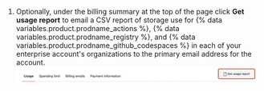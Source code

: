 1. Optionally, under the billing summary at the top of the page click **Get usage report** to email a CSV report of storage use for {% data variables.product.prodname_actions %}, {% data variables.product.prodname_registry %}, and {% data variables.product.prodname_github_codespaces %} in each of your enterprise account's organizations to the primary email address for the account.
  ![Screenshot of the header of the billing settings page on GitHub. A button, labeled "Get usage report", is highlighted with an orange outline.](/assets/images/help/billing/actions-packages-report-download-enterprise.png)
